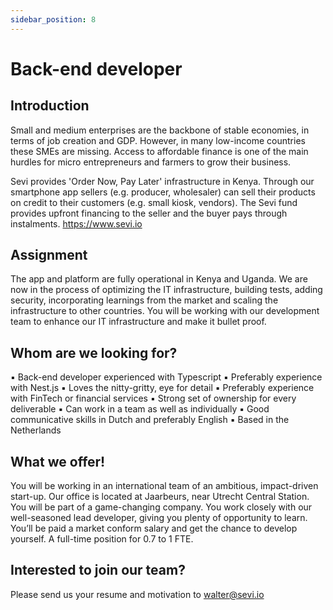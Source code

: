 ```yaml
---
sidebar_position: 8
---
```


# Back-end developer

## Introduction
Small and medium enterprises are the backbone of stable economies, in terms of job creation and GDP. However, in many low-income countries these SMEs are missing. Access to affordable finance is one of the main hurdles for micro entrepreneurs and farmers to grow their business. 

Sevi provides 'Order Now, Pay Later' infrastructure in Kenya. Through our smartphone app sellers (e.g. producer, wholesaler) can sell their products on credit to their customers (e.g. small kiosk, vendors). The Sevi fund provides upfront financing to the seller and the buyer pays through instalments. https://www.sevi.io

## Assignment
The app and platform are fully operational in Kenya and  Uganda. We are now in the process of optimizing the IT infrastructure, building tests, adding security, incorporating learnings from the market and scaling the infrastructure to other countries. You will be working with our development team to enhance our IT infrastructure and make it bullet proof. 

## Whom are we looking for?
▪	Back-end developer experienced with Typescript 
▪	Preferably experience with Nest.js
▪	Loves the nitty-gritty, eye for detail
▪	Preferably experience with FinTech or financial services
▪	Strong set of ownership for every deliverable 
▪	Can work in a team as well as individually
▪	Good communicative skills in Dutch and preferably English 
▪	Based in the Netherlands

## What we offer!
You will be working in an international team of an ambitious, impact-driven start-up. Our office is located at Jaarbeurs, near Utrecht Central Station. You will be part of a game-changing company. You work closely with our well-seasoned lead developer, giving you plenty of opportunity to learn. You’ll be paid a market conform salary and get the chance to develop yourself. A full-time position for 0.7 to 1 FTE.

## Interested to join our team?
Please send us your resume and motivation to walter@sevi.io
